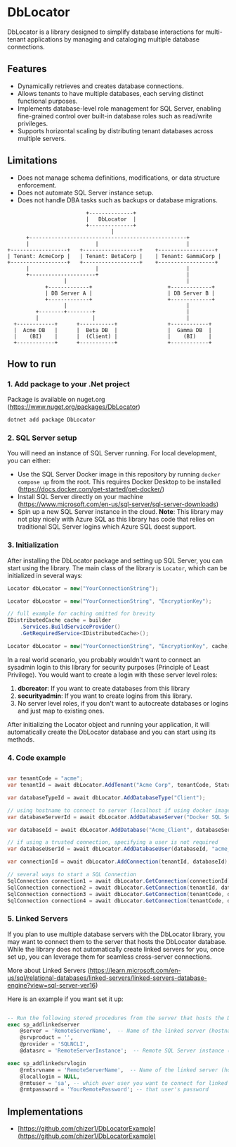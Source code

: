 # DbLocator

DbLocator is a library designed to simplify database interactions for multi-tenant applications by managing and cataloging multiple database connections.  

## Features  
- Dynamically retrieves and creates database connections.
- Allows tenants to have multiple databases, each serving distinct functional purposes.  
- Implements database-level role management for SQL Server, enabling fine-grained control over built-in database roles such as read/write privileges.
- Supports horizontal scaling by distributing tenant databases across multiple servers.  

## Limitations  
- Does not manage schema definitions, modifications, or data structure enforcement.  
- Does not automate SQL Server instance setup.  
- Does not handle DBA tasks such as backups or database migrations.  

```
                         +--------------+
                         |   DbLocator  |
                         +--------------+
                                 |
      +--------------------------------------------------+
      |                     |                            |
+------------------+   +------------------+    +------------------+
| Tenant: AcmeCorp |   | Tenant: BetaCorp |    | Tenant: GammaCorp |
+------------------+   +------------------+    +------------------+
      |                     |                            |
      +---------------------+                            |
                  |                                      |
            +-------------+                        +-------------+
            | DB Server A |                        | DB Server B |
            +-------------+                        +-------------+
                  |                                      |
         +--------+--------+                             |
         |                 |                             |  
  +------------+      +-----------+                +------------+
  |  Acme DB   |      |  Beta DB  |                |  Gamma DB  |
  |    (BI)    |      |  (Client) |                |    (BI)    |
  +------------+      +-----------+                +------------+
```

## How to run

### 1. Add package to your .Net project
Package is available on nuget.org (https://www.nuget.org/packages/DbLocator)
```csharp
dotnet add package DbLocator
```

### 2. SQL Server setup
You will need an instance of SQL Server running. For local development, you can either:
  - Use the SQL Server Docker image in this repository by running `docker compose up` from the root. This requires Docker Desktop to be installed (https://docs.docker.com/get-started/get-docker/)
  - Install SQL Server directly on your machine (https://www.microsoft.com/en-us/sql-server/sql-server-downloads)
  - Spin up a new SQL Server instance in the cloud. **Note**: This library may not play nicely with Azure SQL as this library has code that relies on traditional SQL Server logins which Azure SQL doest support.

### 3. Initialization 

After installing the DbLocator package and setting up SQL Server, you can start using the library. The main class of the library is `Locator`, which can be initialized in several ways:

```csharp
Locator dbLocator = new("YourConnectionString");

Locator dbLocator = new("YourConnectionString", "EncryptionKey");

// full example for caching omitted for brevity
IDistributedCache cache = builder
    .Services.BuildServiceProvider()
    .GetRequiredService<IDistributedCache>();

Locator dbLocator = new("YourConnectionString", "EncryptionKey", cache);
```
In a real world scenario, you probably wouldn't want to connect an sysadmin login to this library for security purposes (Principle of Least Privilege).
You would want to create a login with these server level roles:
1. **dbcreator**: If you want to create databases from this library
2. **securityadmin**: If you want to create logins from this library.
3. No server level roles, if you don't want to autocreate databases or logins and just map to existing ones. 

After initializing the Locator object and running your application, it will automatically create the DbLocator database and you can start using its methods.

### 4. Code example

```csharp

var tenantCode = "acme";
var tenantId = await dbLocator.AddTenant("Acme Corp", tenantCode, Status.Active);

var databaseTypeId = await dbLocator.AddDatabaseType("Client");

// using hostname to connect to server (localhost if using docker image from repo)
var databaseServerId = await dbLocator.AddDatabaseServer("Docker SQL Server", null, "localhost", null, false); 

var databaseId = await dbLocator.AddDatabase("Acme_Client", databaseServerId, databaseTypeId, Status.Active, true);

// if using a trusted connection, specifying a user is not required
var databaseUserId = await dbLocator.AddDatabaseUser(databaseId, "acme_client_user", "acme_client_user_password", true);

var connectionId = await dbLocator.AddConnection(tenantId, databaseId);

// several ways to start a SQL Connection
SqlConnection connection1 = await dbLocator.GetConnection(connectionId);
SqlConnection connection2 = await dbLocator.GetConnection(tenantId, databaseTypeId);
SqlConnection connection3 = await dbLocator.GetConnection(tenantCode, databaseTypeId);
SqlConnection connection4 = await dbLocator.GetConnection(tenantCode, databaseTypeId, new[] { DatabaseRole.DataReader });
```

### 5. Linked Servers

If you plan to use multiple database servers with the DbLocator library, you may want to connect them to the server that hosts the DbLocator database. While the library does not automatically create linked servers for you, once set up, you can leverage them for seamless cross-server connections.

More about Linked Servers (https://learn.microsoft.com/en-us/sql/relational-databases/linked-servers/linked-servers-database-engine?view=sql-server-ver16)

Here is an example if you want set it up:

```sql

-- Run the following stored procedures from the server that hosts the DbLocator database
exec sp_addlinkedserver 
    @server = 'RemoteServerName',  -- Name of the linked server (hostname)
    @srvproduct = '',
    @provider = 'SQLNCLI',
    @datasrc = 'RemoteServerInstance';  -- Remote SQL Server instance (ip address or fully qualified domain name)

exec sp_addlinkedsrvlogin 
    @rmtsrvname = 'RemoteServerName',  -- Name of the linked server (hostname)
    @locallogin = NULL,  
    @rmtuser = 'sa', -- which ever user you want to connect for linked server access
    @rmtpassword = 'YourRemotePassword'; -- that user's password

```

## Implementations

- [https://github.com/chizer1/DbLocatorExample](https://github.com/chizer1/DbLocatorExample)
